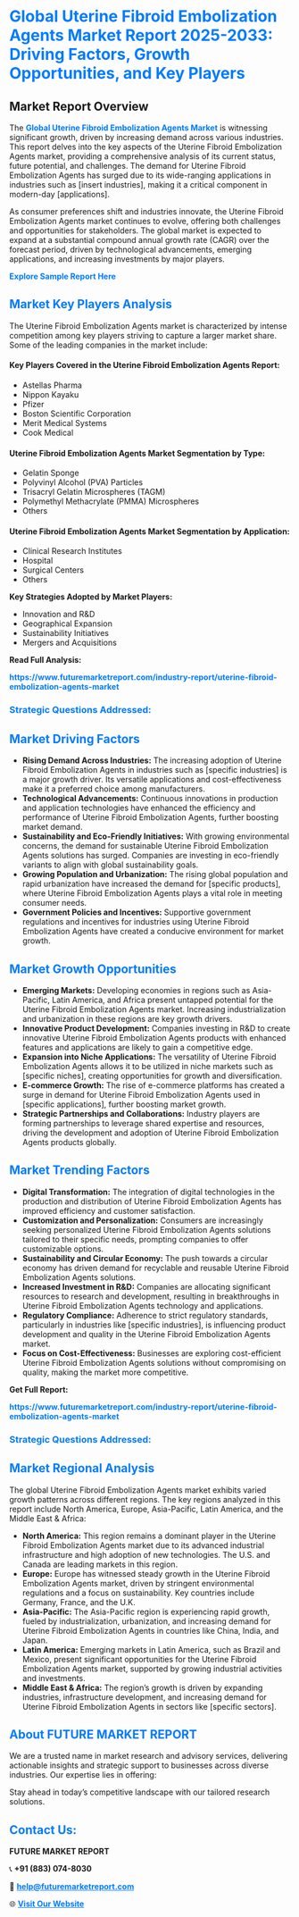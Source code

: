 <h1 style="color: #007BFF;">Global Uterine Fibroid Embolization Agents Market Report 2025-2033: Driving Factors, Growth Opportunities, and Key Players</h1>

<section id="overview">
<h2>Market Report Overview</h2>
<p>The <a href="https://www.futuremarketreport.com/industry-report/uterine-fibroid-embolization-agents-market" style="color: #007BFF; text-decoration: none;"><strong>Global Uterine Fibroid Embolization Agents Market</strong></a> is witnessing significant growth, driven by increasing demand across various industries. This report delves into the key aspects of the Uterine Fibroid Embolization Agents market, providing a comprehensive analysis of its current status, future potential, and challenges. The demand for Uterine Fibroid Embolization Agents has surged due to its wide-ranging applications in industries such as [insert industries], making it a critical component in modern-day [applications].</p>
<p>As consumer preferences shift and industries innovate, the Uterine Fibroid Embolization Agents market continues to evolve, offering both challenges and opportunities for stakeholders. The global market is expected to expand at a substantial compound annual growth rate (CAGR) over the forecast period, driven by technological advancements, emerging applications, and increasing investments by major players.</p>
</section>

<section id="overview">
<p><a href="https://www.futuremarketreport.com/request-sample/reportId=60683" style="color: #007BFF; text-decoration: none;"><strong>Explore Sample Report Here</strong></a></p>
</section>

<section id="key-players">
<h2 style="color: #007BFF;">Market Key Players Analysis</h2>
<p>The Uterine Fibroid Embolization Agents market is characterized by intense competition among key players striving to capture a larger market share. Some of the leading companies in the market include:</p>
<h4>Key Players Covered in the Uterine Fibroid Embolization Agents Report:</h4>
<ul><li>Astellas Pharma</li><li>Nippon Kayaku</li><li>Pfizer</li><li>Boston Scientific Corporation</li><li>Merit Medical Systems</li><li>Cook Medical</li></ul>
<h4>Uterine Fibroid Embolization Agents Market Segmentation by Type:</h4>
<ul><li>Gelatin Sponge</li><li>Polyvinyl Alcohol (PVA) Particles</li><li>Trisacryl Gelatin Microspheres (TAGM)</li><li>Polymethyl Methacrylate (PMMA) Microspheres</li><li>Others</li></ul>

<h4>Uterine Fibroid Embolization Agents Market Segmentation by Application:</h4>
<ul><li>Clinical Research Institutes</li><li>Hospital</li><li>Surgical Centers</li><li>Others</li></ul>
<p><strong>Key Strategies Adopted by Market Players:</strong></p>
<ul>
<li>Innovation and R&D</li>
<li>Geographical Expansion</li>
<li>Sustainability Initiatives</li>
<li>Mergers and Acquisitions</li>
</ul>
</section>

<section>
<p><strong>Read Full Analysis: </strong></p><a href="https://www.futuremarketreport.com/industry-report/uterine-fibroid-embolization-agents-market" style="color: #007BFF; text-decoration: none;"><strong>https://www.futuremarketreport.com/industry-report/uterine-fibroid-embolization-agents-market</strong></a>
<h3 style="color: #007BFF;">Strategic Questions Addressed:</h3>
</section>

<section id="driving-factors">
<h2 style="color: #007BFF;">Market Driving Factors</h2>
<ul>
<li><strong>Rising Demand Across Industries:</strong> The increasing adoption of Uterine Fibroid Embolization Agents in industries such as [specific industries] is a major growth driver. Its versatile applications and cost-effectiveness make it a preferred choice among manufacturers.</li>
<li><strong>Technological Advancements:</strong> Continuous innovations in production and application technologies have enhanced the efficiency and performance of Uterine Fibroid Embolization Agents, further boosting market demand.</li>
<li><strong>Sustainability and Eco-Friendly Initiatives:</strong> With growing environmental concerns, the demand for sustainable Uterine Fibroid Embolization Agents solutions has surged. Companies are investing in eco-friendly variants to align with global sustainability goals.</li>
<li><strong>Growing Population and Urbanization:</strong> The rising global population and rapid urbanization have increased the demand for [specific products], where Uterine Fibroid Embolization Agents plays a vital role in meeting consumer needs.</li>
<li><strong>Government Policies and Incentives:</strong> Supportive government regulations and incentives for industries using Uterine Fibroid Embolization Agents have created a conducive environment for market growth.</li>
</ul>
</section>

<section id="growth-opportunities">
<h2 style="color: #007BFF;">Market Growth Opportunities</h2>
<ul>
<li><strong>Emerging Markets:</strong> Developing economies in regions such as Asia-Pacific, Latin America, and Africa present untapped potential for the Uterine Fibroid Embolization Agents market. Increasing industrialization and urbanization in these regions are key growth drivers.</li>
<li><strong>Innovative Product Development:</strong> Companies investing in R&D to create innovative Uterine Fibroid Embolization Agents products with enhanced features and applications are likely to gain a competitive edge.</li>
<li><strong>Expansion into Niche Applications:</strong> The versatility of Uterine Fibroid Embolization Agents allows it to be utilized in niche markets such as [specific niches], creating opportunities for growth and diversification.</li>
<li><strong>E-commerce Growth:</strong> The rise of e-commerce platforms has created a surge in demand for Uterine Fibroid Embolization Agents used in [specific applications], further boosting market growth.</li>
<li><strong>Strategic Partnerships and Collaborations:</strong> Industry players are forming partnerships to leverage shared expertise and resources, driving the development and adoption of Uterine Fibroid Embolization Agents products globally.</li>
</ul>
</section>

<section id="trending-factors">
<h2 style="color: #007BFF;">Market Trending Factors</h2>
<ul>
<li><strong>Digital Transformation:</strong> The integration of digital technologies in the production and distribution of Uterine Fibroid Embolization Agents has improved efficiency and customer satisfaction.</li>
<li><strong>Customization and Personalization:</strong> Consumers are increasingly seeking personalized Uterine Fibroid Embolization Agents solutions tailored to their specific needs, prompting companies to offer customizable options.</li>
<li><strong>Sustainability and Circular Economy:</strong> The push towards a circular economy has driven demand for recyclable and reusable Uterine Fibroid Embolization Agents solutions.</li>
<li><strong>Increased Investment in R&D:</strong> Companies are allocating significant resources to research and development, resulting in breakthroughs in Uterine Fibroid Embolization Agents technology and applications.</li>
<li><strong>Regulatory Compliance:</strong> Adherence to strict regulatory standards, particularly in industries like [specific industries], is influencing product development and quality in the Uterine Fibroid Embolization Agents market.</li>
<li><strong>Focus on Cost-Effectiveness:</strong> Businesses are exploring cost-efficient Uterine Fibroid Embolization Agents solutions without compromising on quality, making the market more competitive.</li>
</ul>
</section>

<section>
<p><strong>Get Full Report: </strong></p><a href="https://www.futuremarketreport.com/industry-report/uterine-fibroid-embolization-agents-market" style="color: #007BFF; text-decoration: none;"><strong>https://www.futuremarketreport.com/industry-report/uterine-fibroid-embolization-agents-market</strong></a>
<h3 style="color: #007BFF;">Strategic Questions Addressed:</h3>
</section>


<section id="regional-analysis">
<h2 style="color: #007BFF;">Market Regional Analysis</h2>
<p>The global Uterine Fibroid Embolization Agents market exhibits varied growth patterns across different regions. The key regions analyzed in this report include North America, Europe, Asia-Pacific, Latin America, and the Middle East & Africa:</p>
<ul>
<li><strong>North America:</strong> This region remains a dominant player in the Uterine Fibroid Embolization Agents market due to its advanced industrial infrastructure and high adoption of new technologies. The U.S. and Canada are leading markets in this region.</li>
<li><strong>Europe:</strong> Europe has witnessed steady growth in the Uterine Fibroid Embolization Agents market, driven by stringent environmental regulations and a focus on sustainability. Key countries include Germany, France, and the U.K.</li>
<li><strong>Asia-Pacific:</strong> The Asia-Pacific region is experiencing rapid growth, fueled by industrialization, urbanization, and increasing demand for Uterine Fibroid Embolization Agents in countries like China, India, and Japan.</li>
<li><strong>Latin America:</strong> Emerging markets in Latin America, such as Brazil and Mexico, present significant opportunities for the Uterine Fibroid Embolization Agents market, supported by growing industrial activities and investments.</li>
<li><strong>Middle East & Africa:</strong> The region’s growth is driven by expanding industries, infrastructure development, and increasing demand for Uterine Fibroid Embolization Agents in sectors like [specific sectors].</li>
</ul>
</section>

<footer>
<h2 style="color: #007BFF;">About FUTURE MARKET REPORT</h2>
<p>We are a trusted name in market research and advisory services, delivering actionable insights and strategic support to businesses across diverse industries. Our expertise lies in offering:</p>

<p>Stay ahead in today’s competitive landscape with our tailored research solutions.</p>

<h2 style="color: #007BFF;">Contact Us:</h2>
<p><strong>FUTURE MARKET REPORT</strong></p>
<p>📞 <strong>+91 (883) 074-8030</strong></p>
<p>📧 <strong><a href="mailto:help@futuremarketreport.com" style="color: #007BFF;">help@futuremarketreport.com</a></strong></p>
<p>🌐 <strong><a href="https://www.futuremarketreport.com/" style="color: #007BFF;">Visit Our Website</a></strong></p>
</footer>